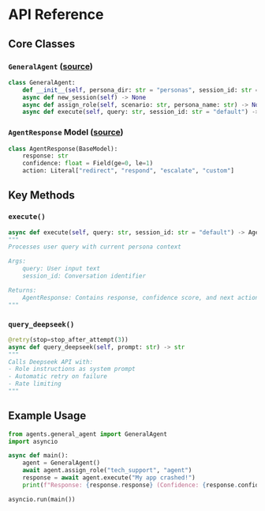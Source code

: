 # API Reference

## Core Classes

### `GeneralAgent` ([source](agents/general_agent.py))
```python
class GeneralAgent:
    def __init__(self, persona_dir: str = "personas", session_id: str = None)
    async def new_session(self) -> None
    async def assign_role(self, scenario: str, persona_name: str) -> None
    async def execute(self, query: str, session_id: str = "default") -> AgentResponse
```

### `AgentResponse` Model ([source](agents/schemas.py))
```python
class AgentResponse(BaseModel):
    response: str
    confidence: float = Field(ge=0, le=1)
    action: Literal["redirect", "respond", "escalate", "custom"]
```

## Key Methods

### `execute()`
```python
async def execute(self, query: str, session_id: str = "default") -> AgentResponse
"""
Processes user query with current persona context

Args:
    query: User input text
    session_id: Conversation identifier

Returns:
    AgentResponse: Contains response, confidence score, and next action
"""
```

### `query_deepseek()`
```python
@retry(stop=stop_after_attempt(3))
async def query_deepseek(self, prompt: str) -> str
"""
Calls Deepseek API with:
- Role instructions as system prompt
- Automatic retry on failure
- Rate limiting
"""
```

## Example Usage
```python
from agents.general_agent import GeneralAgent
import asyncio

async def main():
    agent = GeneralAgent()
    await agent.assign_role("tech_support", "agent")
    response = await agent.execute("My app crashed!")
    print(f"Response: {response.response} (Confidence: {response.confidence})")

asyncio.run(main())